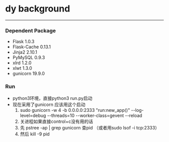 # dy background 
---

### Dependent Package
* Flask 1.0.3  
* Flask-Cache 0.13.1
* Jinja2 2.10.1	
* PyMySQL 0.9.3
* xlrd 1.2.0	
* xlwt 1.3.0
* gunicorn 19.9.0

### Run

* python3环境，直接python3 run.py启动
* 现在采用了gunicorn 应该用这个启动
  1. sudo gunicorn -w 4 -b 0.0.0.0:2333 "run:new_app()" --log-level=debug --threads=10 --worker-class=gevent --reload
  2. 关进程如果直接control+c没有用的话
  3. 先 pstree -ap | grep gunicorn 查pid （或者用sudo lsof -i tcp:2333）
  4.  然后 kill -9 pid